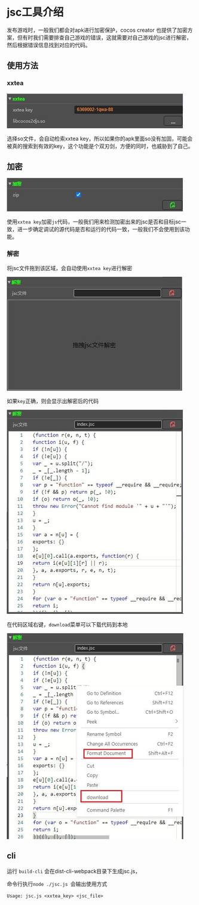 # jsc工具介绍

发布游戏时，一般我们都会对apk进行加密保护，cocos creator 也提供了加密方案，但有时我们需要排查自己游戏的错误，这就需要对自己游戏的jsc进行解密，然后根据错误信息找到对应的代码。

## 使用方法
### xxtea

![](./doc/xxtea.jpg)

选择so文件，会自动检索xxtea key，所以如果你的apk里面so没有加固，可能会被真的搜索到有效的key，这个功能是个双刃剑，方便的同时，也威胁到了自己。

## 加密

![](./doc/encode.jpg)

使用`xxtea key`加密`js`代码，一般我们用来检测加密出来的jsc是否和目标jsc一致，进一步确定调试的源代码是否和运行的代码一致，一般我们不会使用到该功能。

### 解密
将jsc文件拖到该区域，会自动使用`xxtea key`进行解密

![](./doc/decode1.jpg)

如果`key`正确，则会显示出解密后的代码

![](./doc/decode2.jpg)

在代码区域右键，`download`菜单可以下载代码到本地

![](./doc/menu.jpg)

## cli
运行 `build-cli` 会在dist-cli-webpack目录下生成jsc.js，

命令行执行`node ./jsc.js `会输出使用方式

```
Usage: jsc.js <xxtea_key> <jsc_file>
```